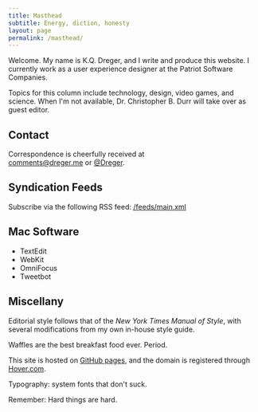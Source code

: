 ```yaml
---
title: Masthead
subtitle: Energy, diction, honesty 
layout: page
permalink: /masthead/
---
```


Welcome. My name is K.Q. Dreger, and I write and produce this website. I currently work as a user experience designer at the Patriot Software Companies. 

Topics for this column include technology, design, video games, and science. When I'm not available, Dr. Christopher B. Durr will take over as guest editor. 

## Contact

Correspondence is cheerfully received at <br><comments@dreger.me> or [@Dreger](https://twitter.com/dreger). 

## Syndication Feeds

Subscribe via the following RSS feed: [/feeds/main.xml](/feeds/main.xml)

## Mac Software

- TextEdit
- WebKit
- OmniFocus
- Tweetbot

## Miscellany  

Editorial style follows that of the _New York Times Manual of Style_, with several modifications from my own in-house style guide. 

Waffles are the best breakfast food ever. Period. 

This site is hosted on [GitHub pages](https://pages.github.com/), and the domain is registered through [Hover.com](http://hover.com). 

Typography: system fonts that don't suck. 

Remember: Hard things are hard.